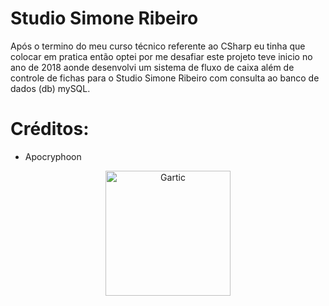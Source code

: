 # Studio Simone Ribeiro
 Após o termino do meu curso técnico referente ao CSharp eu tinha que colocar em pratica então optei por me desafiar este projeto teve inicio no ano de 2018 aonde desenvolvi um sistema de fluxo de caixa além de controle de fichas para o Studio Simone Ribeiro com consulta ao banco de dados (db) mySQL.

# Créditos:
- Apocryphoon

<p align="center">
  <img src="https://user-images.githubusercontent.com/32386767/89966197-f5dc2480-dc24-11ea-95b8-da001f6142eb.png" alt="Gartic" height="200" width="200"/>
</p>
